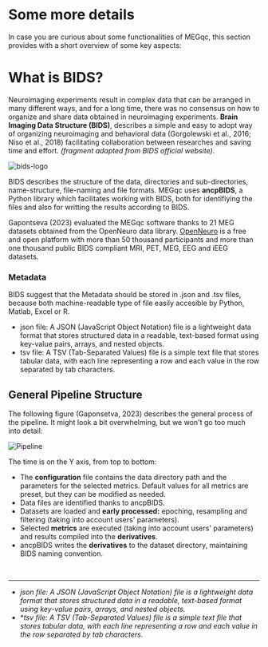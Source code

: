 # Some more details

In case you are curious about some functionalities of MEGqc, this section provides with a short overview of some key aspects:

# What is BIDS?

Neuroimaging experiments result in complex data that can be arranged in many different ways, and for a long time, there was no consensus on how to organize and share data obtained in neuroimaging experiments. **Brain Imaging Data Structure (BIDS)**, describes a simple and easy to adopt way of organizing neuroimaging and behavioral data (Gorgolewski et al., 2016; Niso et al., 2018) facilitating collaboration between researches and saving time and effort.  _(fragment adapted from BIDS official website)._ 

![bids-logo](static/bids.jpg)

BIDS describes the structure of the data, directories and sub-directories, name-structure, file-naming and file formats. MEGqc uses **ancpBIDS**, a Python library which facilitates working with BIDS, both for identifiying the files and also for writting the results according to BIDS. 

Gapontseva (2023) evaluated the MEGqc software thanks to 21  MEG datasets obtained from the OpenNeuro data library. [OpenNeuro](https://openneuro.org/) is a free and open platform with more than 50 thousand participants and more than one thousand public BIDS compliant MRI, PET, MEG, EEG and iEEG datasets. 

### Metadata
BIDS suggest that the Metadata should be stored in .json and .tsv files, because both machine-readable type of file easily accesible by Python, Matlab, Excel or R.

* json file: A JSON (JavaScript Object Notation) file is a lightweight data format that stores structured data in a readable, text-based format using key-value pairs, arrays, and nested objects. 
* tsv file: A TSV (Tab-Separated Values) file is a simple text file that stores tabular data, with each line representing a row and each value in the row separated by tab characters.


## General Pipeline Structure

The following figure (Gaponsetva, 2023) describes the general process of the pipeline. It might look  a bit overwhelming, but we won't go too much into detail:

![Pipeline](static/pipeline.png)

The time is on the Y axis, from top to bottom: 

- The **configuration** file contains the data directory path and the parameters for the selected metrics. Default values for all metrics are preset, but they can be modified as needed.
- Data files are identified thanks to ancpBIDS.
- Datasets are loaded and **early processed:** epoching, resampling and filtering (taking into account users' parameters).
- Selected **metrics** are executed (taking into account users' parameters) and results compiled into the **derivatives**.
- ancpBIDS writes the **derivatives** to the dataset directory, maintaining BIDS naming convention.

<br>   
        
---

* *json file: A JSON (JavaScript Object Notation) file is a lightweight data format that stores structured data in a readable, text-based format using key-value pairs, arrays, and nested objects.*  
* **tsv file: A TSV (Tab-Separated Values) file is a simple text file that stores tabular data, with each line representing a row and each value in the row separated by tab characters.*  
